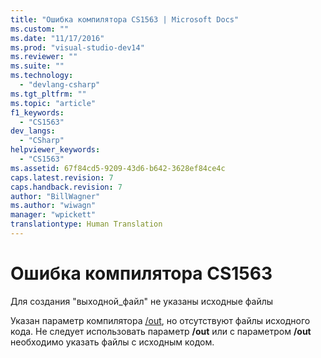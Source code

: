 ```yaml
---
title: "Ошибка компилятора CS1563 | Microsoft Docs"
ms.custom: ""
ms.date: "11/17/2016"
ms.prod: "visual-studio-dev14"
ms.reviewer: ""
ms.suite: ""
ms.technology: 
  - "devlang-csharp"
ms.tgt_pltfrm: ""
ms.topic: "article"
f1_keywords: 
  - "CS1563"
dev_langs: 
  - "CSharp"
helpviewer_keywords: 
  - "CS1563"
ms.assetid: 67f84cd5-9209-43d6-b642-3628ef84ce4c
caps.latest.revision: 7
caps.handback.revision: 7
author: "BillWagner"
ms.author: "wiwagn"
manager: "wpickett"
translationtype: Human Translation
---
```

# Ошибка компилятора CS1563
Для создания "выходной\_файл" не указаны исходные файлы  
  
 Указан параметр компилятора [\/out](../../csharp/language-reference/compiler-options/out-compiler-option.md), но отсутствуют файлы исходного кода. Не следует использовать параметр **\/out** или с параметром **\/out** необходимо указать файлы с исходным кодом.